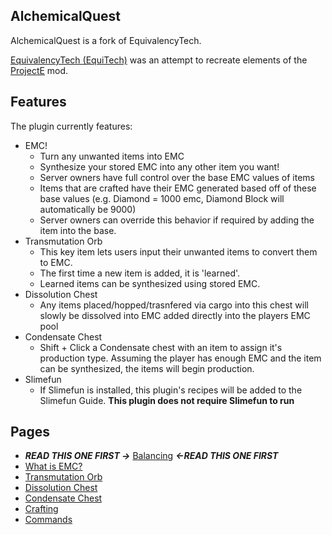 ## AlchemicalQuest
AlchemicalQuest is a fork of EquivalencyTech.

[EquivalencyTech (EquiTech)](https://github.com/Sefiraat/EquivalencyTech) was an attempt to recreate elements of the [ProjectE](https://www.curseforge.com/minecraft/mc-mods/projecte) mod.

## Features
The plugin currently features:
* EMC!
  * Turn any unwanted items into EMC
  * Synthesize your stored EMC into any other item you want!
  * Server owners have full control over the base EMC values of items
  * Items that are crafted have their EMC generated based off of these base values (e.g. Diamond = 1000 emc, Diamond Block will automatically be 9000)
  * Server owners can override this behavior if required by adding the item into the base.
* Transmutation Orb
  * This key item lets users input their unwanted items to convert them to EMC.
  * The first time a new item is added, it is 'learned'.
  * Learned items can be synthesized using stored EMC.
* Dissolution Chest
  * Any items placed/hopped/trasnfered via cargo into this chest will slowly be dissolved into EMC added directly into the players EMC pool
* Condensate Chest
  * Shift + Click a Condensate chest with an item to assign it's production type. Assuming the player has enough EMC and the item can be synthesized, the items will begin production.
* Slimefun
  * If Slimefun is installed, this plugin's recipes will be added to the Slimefun Guide. **This plugin does not require Slimefun to run**

## Pages
* **_READ THIS ONE FIRST ->_** [Balancing](https://github.com/Sefiraat/EquivalencyTech/wiki/Balancing) **_<-READ THIS ONE FIRST_**
* [What is EMC?](https://github.com/Sefiraat/EquivalencyTech/wiki/What-is-EMC%3F)
* [Transmutation Orb](https://github.com/Sefiraat/EquivalencyTech/wiki/Transmutation-Orb)
* [Dissolution Chest](https://github.com/Sefiraat/EquivalencyTech/wiki/Dissolution-Chest)
* [Condensate Chest](https://github.com/Sefiraat/EquivalencyTech/wiki/Condensate-Chest)
* [Crafting](https://github.com/Sefiraat/EquivalencyTech/wiki/Crafting)
* [Commands](https://github.com/Sefiraat/EquivalencyTech/wiki/Commands)
